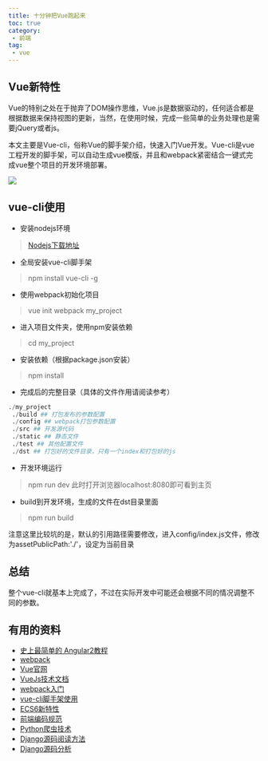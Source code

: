 ```yaml
---
title: 十分钟把Vue跑起来
toc: true
category: 
 - 前端
tag:
 - vue
---
```


## Vue新特性
Vue的特别之处在于抛弃了DOM操作思维，Vue.js是数据驱动的，任何适合都是根据数据来保持视图的更新，当然，在使用时候，完成一些简单的业务处理也是需要jQuery或者js。

本文主要是Vue-cli，俗称Vue的脚手架介绍，快速入门Vue开发。Vue-cli是vue工程开发的脚手架，可以自动生成vue模版，并且和webpack紧密结合一键式完成vue整个项目的开发环境部署。

![](http://oyc3sy7c4.bkt.clouddn.com/upload_vue_mvvm.png)

## vue-cli使用

- 安装nodejs环境
> [Nodejs下载地址](https://nodejs.org/en/)

- 全局安装vue-cli脚手架
> npm install vue-cli -g

- 使用webpack初始化项目
> vue init webpack my_project

- 进入项目文件夹，使用npm安装依赖
> cd my_project

- 安装依赖（根据package.json安装）
> npm install 

- 完成后的完整目录（具体的文件作用请阅读参考）

``` python
./my_project
 ./build ## 打包发布的参数配置
 ./config ## webpack打包参数配置
 ./src ## 开发源代码
 ./static ## 静态文件
 ./test ## 其他配置文件
 ./dst ## 打包好的文件目录，只有一个index和打包好的js
```

- 开发环境运行
> npm run dev
此时打开浏览器localhost:8080即可看到主页

- build到开发环境，生成的文件在dst目录里面
> npm run build

注意这里比较坑的是，默认的引用路径需要修改，进入config/index.js文件，修改为assetPublicPath:'./'，设定为当前目录

## 总结
整个vue-cli就基本上完成了，不过在实际开发中可能还会根据不同的情况调整不同的参数。

## 有用的资料
- [史上最简单的 Angular2教程](https://gold.xitu.io/post/5860eebe1b69e6006ce1395c)
- [webpack](https://doc.webpack-china.org/guides/)
- [Vue官网](https://cn.vuejs.org/v2/guide/comparison.html)
- [VueJs技术文档](http://www.cnblogs.com/keepfool/p/5619070.html)
- [webpack入门](http://blog.guowenfh.com/2016/03/24/vue-webpack-01-base/)
- [vue-cli脚手架使用](https://segmentfault.com/a/1190000009291545)
- [ECS6新特性](http://es6.ruanyifeng.com/#docs/intro)
- [前端编码规范](http://codeguide.bootcss.com/)
- [Python爬虫技术](http://cuiqingcai.com/1052.html)
- [Django源码阅读方法](https://www.the5fire.com/the-way-to-explore-django-source-code-by-the5fire-part1.html)
- [Django源码分析](https://github.com/daoluan/decode-Django)
